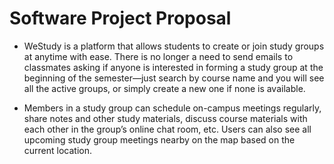 # Software Project Proposal

* WeStudy is a platform that allows students to create or join study groups at anytime with ease. There is no longer a need to send emails to classmates asking if anyone is interested in forming a study group at the beginning of the semester—just search by course name and you will see all the active groups, or simply create a new one if none is available. 

* Members in a study group can schedule on-campus meetings regularly, share notes and other study materials, discuss course materials with each other in the group’s online chat room, etc. Users can also see all upcoming study group meetings nearby on the map based on the current location.

